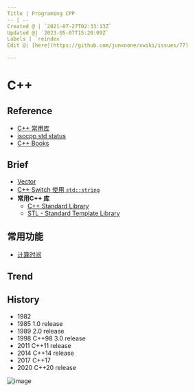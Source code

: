 ```yaml
---
Title | Programing CPP
-- | --
Created @ | `2021-07-27T02:33:13Z`
Updated @| `2023-05-07T15:20:09Z`
Labels | `reindex`
Edit @| [here](https://github.com/junxnone/xwiki/issues/77)

---
```

# C++

## Reference
- [C++ 常用库](https://segmentfault.com/a/1190000011483340)
- [isocpp std status](https://isocpp.org/std/status)
- [C++ Books](https://github.com/EbookFoundation/free-programming-books/blob/main/books/free-programming-books-zh.md#c-1)

## Brief
- [Vector](/CPP_Vector)
- [C++ Switch 使用 `std::string`](/CPP_Switch)
- **常用C++ 库**
  - [C++ Standard Library](CPP_Standard_Library)
  - [STL - Standard Template Library](/CPP_Standard_Template_Library)

## 常用功能
- [计算时间](/CPP_计时)

## Trend

## History

- 1982
- 1985 1.0 release
- 1989 2.0 release
- 1998 C++98 3.0 release
- 2011 C++11 release
- 2014 C++14 release
- 2017 C++17
- 2020 C++20 release


![image](https://user-images.githubusercontent.com/2216970/139814836-3ef04a37-d213-4dae-a8f3-e21037700d48.png)


